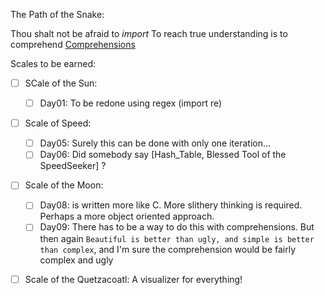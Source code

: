 The Path of the Snake:

Thou shalt not be afraid to *import*
To reach true understanding is to comprehend [Comprehensions][0]


Scales to be earned:

 - [ ] SCale of the Sun:
	- [ ] Day01: To be redone using regex (import re)

 - [ ] Scale of Speed:
	- [ ] Day05: Surely this can be done with only one iteration...
	- [ ] Day06: Did somebody say [Hash_Table, Blessed Tool of the SpeedSeeker] ?

 - [ ] Scale of the Moon:
 	- [ ] Day08: is written more like C. More slithery thinking is required. Perhaps a more object oriented approach.
	- [ ] Day09: There has to be a way to do this with comprehensions. But then again `Beautiful is better than ugly, and simple is better than complex`, and I'm sure the comprehension would be fairly complex and ugly
 - [ ] Scale of the Quetzacoatl:
 		A visualizer for everything!


[0]:https://docs.python.org/3/tutorial/datastructures.html?highlight=comprehension#list-comprehensions


